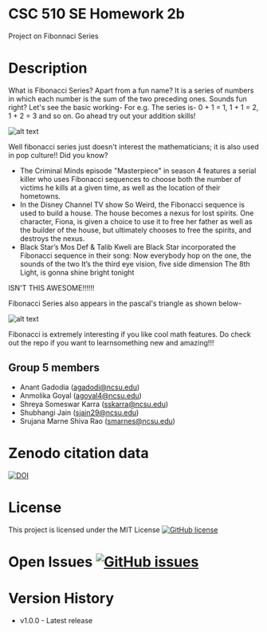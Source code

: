 # CSC 510 SE Homework 2b 
Project on Fibonnaci Series

# Description
What is Fibonacci Series? Apart from a fun name?
It is a series of numbers in which each number is the sum of the two preceding ones. Sounds fun right? Let's see the basic working-
For e.g. The series is- 0 + 1 = 1, 1 + 1 = 2, 1 + 2 = 3 and so on. Go ahead try out your addition skills!

![alt text](http://4.bp.blogspot.com/-aC5Bcv5AqfA/VP3hQmLlCxI/AAAAAAAAASw/GDaDhV3jg3U/s1600/fibonacci.gif)

Well fibonacci series just doesn't interest the mathematicians; it is also used in pop culture!! Did you know?
- The Criminal Minds episode "Masterpiece" in season 4 features a serial killer who uses Fibonacci sequences to choose both the number of victims he kills at a given time, as well as the location of their hometowns.
- In the Disney Channel TV show So Weird, the Fibonacci sequence is used to build a house. The house becomes a nexus for lost spirits. One character, Fiona, is given a choice to use it to free her father as well as the builder of the house, but ultimately chooses to free the spirits, and destroys the nexus.
- Black Star’s Mos Def & Talib Kweli are Black Star incorporated the Fibonacci sequence in their song:
Now everybody hop on the one, the sounds of the two
It’s the third eye vision, five side dimension
The 8th Light, is gonna shine bright tonight

ISN'T THIS AWESOME!!!!!!

Fibonacci Series also appears in the pascal's triangle as shown below-








![alt text](https://upload.wikimedia.org/wikipedia/commons/0/0d/PascalTriangleAnimated2.gif)

Fibonacci is extremely interesting if you like cool math features. Do check out the repo if you want to learnsomething new and amazing!!!




## Group 5 members
- Anant Gadodia (agadodi@ncsu.edu)
- Anmolika Goyal (agoyal4@ncsu.edu)
- Shreya Someswar Karra (sskarra@ncsu.edu)
- Shubhangi Jain (sjain29@ncsu.edu)
- Srujana Marne Shiva Rao (smarnes@ncsu.edu)

# Zenodo citation data
[![DOI](https://zenodo.org/badge/DOI/10.5281/zenodo.5366712.svg)](https://doi.org/10.5281/zenodo.5366712)
# License
This project is licensed under the MIT License
[![GitHub license](https://img.shields.io/github/license/AnmolikaGoyal/CSC510_HW2b)](https://github.com/AnmolikaGoyal/CSC510_HW2b/blob/main/LICENSE)
# Open Issues  [![GitHub issues](https://img.shields.io/github/issues/SE-homework-group-5/CSC510_HW2b_group5)](https://github.com/SE-homework-group-5/CSC510_HW2b_group5/issues)
# Version History
- v1.0.0 - Latest release


